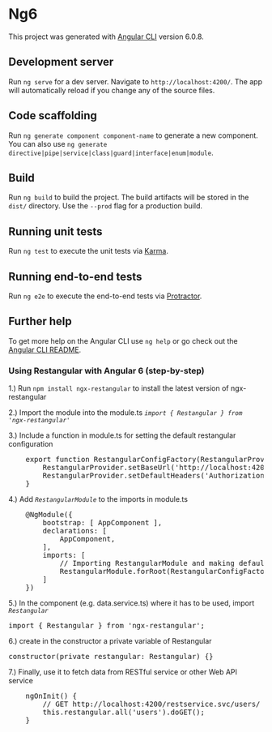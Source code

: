 # Ng6

This project was generated with [Angular CLI](https://github.com/angular/angular-cli) version 6.0.8.

## Development server

Run `ng serve` for a dev server. Navigate to `http://localhost:4200/`. The app will automatically reload if you change any of the source files.

## Code scaffolding

Run `ng generate component component-name` to generate a new component. You can also use `ng generate directive|pipe|service|class|guard|interface|enum|module`.

## Build

Run `ng build` to build the project. The build artifacts will be stored in the `dist/` directory. Use the `--prod` flag for a production build.

## Running unit tests

Run `ng test` to execute the unit tests via [Karma](https://karma-runner.github.io).

## Running end-to-end tests

Run `ng e2e` to execute the end-to-end tests via [Protractor](http://www.protractortest.org/).

## Further help

To get more help on the Angular CLI use `ng help` or go check out the [Angular CLI README](https://github.com/angular/angular-cli/blob/master/README.md).

### Using Restangular with Angular 6 (step-by-step)

1.) Run `npm install ngx-restangular` to install the latest version of ngx-restangular

2.) Import the module into the module.ts
*`import { Restangular } from 'ngx-restangular'`*

3.) Include a function in module.ts for setting the default restangular configuration

<pre>
    export function RestangularConfigFactory(RestangularProvider) {
        RestangularProvider.setBaseUrl('http://localhost:4200/restservice.svc');
        RestangularProvider.setDefaultHeaders('Authorization': 'Bearer UDXPx-Xko0w4BRKajozCVy20X11MRZs1')
    }
</pre>

4.) Add *`RestangularModule`* to the imports in module.ts

<pre>
    @NgModule({
        bootstrap: [ AppComponent ],
        declarations: [
            AppComponent,
        ],
        imports: [
            // Importing RestangularModule and making default configs for restangular
            RestangularModule.forRoot(RestangularConfigFactory),
        ]
    })
</pre>

5.) In the component (e.g. data.service.ts) where it has to be used, import *`Restangular`*

<pre>import { Restangular } from 'ngx-restangular';</pre>


6.) create in the constructor a private variable of Restangular

<pre>constructor(private restangular: Restangular) {}</pre>

7.) Finally, use it to fetch data from RESTful service or other Web API service

<pre>
    ngOnInit() {
        // GET http://localhost:4200/restservice.svc/users/
        this.restangular.all('users').doGET();
    }
</pre>